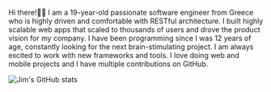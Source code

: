 Hi there!👋🏻
I am a 19-year-old passionate software engineer from Greece who is highly driven and comfortable with RESTful architecture. I built highly scalable web apps that scaled to thousands of users and drove the product vision for my company. I have been programming since I was 12 years of age, constantly looking for the next brain-stimulating project. I am always excited to work with new frameworks and tools. I love doing web and mobile projects and I have multiple contributions on GitHub.


![Jim's GitHub stats](https://github-readme-stats.vercel.app/api?username=JimTheo-Dev&count_private=true)

